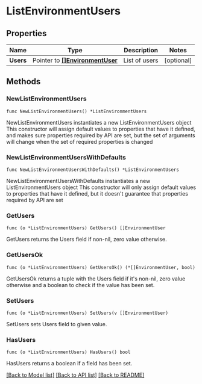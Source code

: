 # ListEnvironmentUsers

## Properties

Name | Type | Description | Notes
------------ | ------------- | ------------- | -------------
**Users** | Pointer to [**[]EnvironmentUser**](EnvironmentUser.md) | List of users | [optional] 

## Methods

### NewListEnvironmentUsers

`func NewListEnvironmentUsers() *ListEnvironmentUsers`

NewListEnvironmentUsers instantiates a new ListEnvironmentUsers object
This constructor will assign default values to properties that have it defined,
and makes sure properties required by API are set, but the set of arguments
will change when the set of required properties is changed

### NewListEnvironmentUsersWithDefaults

`func NewListEnvironmentUsersWithDefaults() *ListEnvironmentUsers`

NewListEnvironmentUsersWithDefaults instantiates a new ListEnvironmentUsers object
This constructor will only assign default values to properties that have it defined,
but it doesn't guarantee that properties required by API are set

### GetUsers

`func (o *ListEnvironmentUsers) GetUsers() []EnvironmentUser`

GetUsers returns the Users field if non-nil, zero value otherwise.

### GetUsersOk

`func (o *ListEnvironmentUsers) GetUsersOk() (*[]EnvironmentUser, bool)`

GetUsersOk returns a tuple with the Users field if it's non-nil, zero value otherwise
and a boolean to check if the value has been set.

### SetUsers

`func (o *ListEnvironmentUsers) SetUsers(v []EnvironmentUser)`

SetUsers sets Users field to given value.

### HasUsers

`func (o *ListEnvironmentUsers) HasUsers() bool`

HasUsers returns a boolean if a field has been set.


[[Back to Model list]](../README.md#documentation-for-models) [[Back to API list]](../README.md#documentation-for-api-endpoints) [[Back to README]](../README.md)


